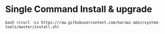 # Single Command Install & upgrade

````
bash <(curl -Ls https://raw.githubusercontent.com/karimi-amin/system-tools/master/install.sh)
````